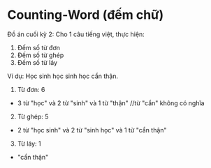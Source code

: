 # Counting-Word (đếm chữ)
Đồ án cuối kỳ 2:
Cho 1 câu tiếng việt, thực hiện:
1. Đếm số từ đơn
2. Đếm số từ ghép
3. Đếm số từ láy

Ví dụ:
  Học sinh học sinh học cẩn thận.
1) Từ đơn: 6
  - 3 từ "học" và 2 từ "sinh" và 1 từ "thận" //từ "cẩn" không có nghĩa
2) Từ ghép: 5
  - 2 từ "học sinh" và 2 từ "sinh học" và 1 từ "cẩn thận"
3) Từ láy: 1
  - "cẩn thận"
